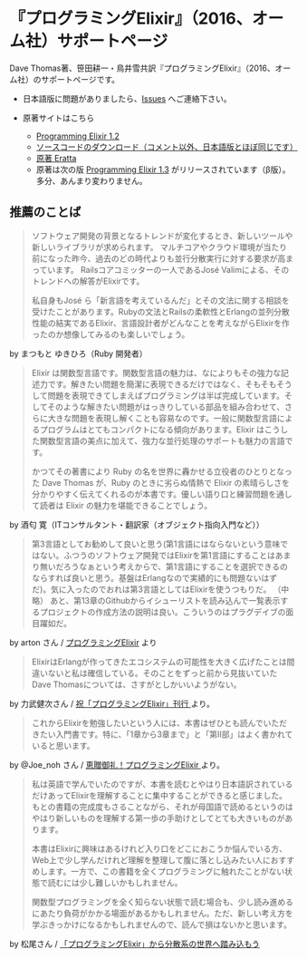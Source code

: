 # 『プログラミングElixir』（2016、オーム社）サポートページ

Dave Thomas著、笹田耕一・鳥井雪共訳『プログラミングElixir』（2016、オーム社）のサポートページです。

* 日本語版に問題がありましたら、[Issues](https://github.com/ohmsha/programming-elixir-ja/issues) へご連絡下さい。

* 原著サイトはこちら
  * [Programming Elixir 1.2](https://pragprog.com/book/elixir12/programming-elixir-1-2)
  * [ソースコードのダウンロード（コメント以外、日本語版とほぼ同じです）](https://pragprog.com/titles/elixir12/source_code)
  * [原著 Eratta](https://pragprog.com/titles/elixir12/errata)
  * 原著は次の版 [Programming Elixir 1.3](https://pragprog.com/book/elixir13/programming-elixir-1-3) がリリースされています（β版）。多分、あんまり変わりません。

## 推薦のことば

> ソフトウェア開発の背景となるトレンドが変化するとき、新しいツールや新しいライブラリが求められます。
> マルチコアやクラウド環境が当たり前になった昨今、過去のどの時代よりも並行分散実行に対する要求が高まっています。
> Railsコアコミッターの一人であるJosé  Valimによる、そのトレンドへの解答がElixirです。
> 
> 私自身もJosé ら「新言語を考えているんだ」とその文法に関する相談を受けたことがあります。Rubyの文法とRailsの柔軟性とErlangの並列分散性能の結実であるElixir、言語設計者がどんなことを考えながらElixirを作ったのか想像してみるのも楽しいでしょう。

by まつもと ゆきひろ（Ruby 開発者）

> 	Elixir は関数型言語です。関数型言語の魅力は、なによりもその強力な記述力です。解きたい問題を簡潔に表現できるだけではなく、そもそもそうして問題を表現できてしまえばプログラミングは半ば完成しています。そしてそのような解きたい問題がはっきりしている部品を組み合わせて、さらに大きな問題を表現し解くことも容易なのです。一般に関数型言語によるプログラムはとてもコンパクトになる傾向があります。Elixir はこうした関数型言語の美点に加えて、強力な並行処理のサポートも魅力の言語です。
>
> 	かつてその著書により Ruby の名を世界に轟かせる立役者のひとりとなった Dave Thomas が、Ruby のときに劣らぬ情熱で Elixir の素晴らしさを分かりやすく伝えてくれるのが本書です。優しい語り口と練習問題を通して読者は Elixir の魅力を堪能できることでしょう。

by 酒匂 寛（ITコンサルタント・翻訳家（オブジェクト指向入門など））

> 第3言語としてお勧めして良いと思う(第1言語にはならないという意味ではない。ふつうのソフトウェア開発ではElixirを第1言語にすることはあまり無いだろうなぁという考えからで、第1言語にすることを選択できるのならすれば良いと思う。基盤はErlangなので実績的にも問題ないはずだ)。気に入ったのでおれは第3言語としてはElixirを使うつもりだ。
> （中略）
>  あと、第13章のGithubからイシューリストを読み込んで一覧表示するプロジェクトの作成方法の説明は良い。こういうのはプラグデイブの面目躍如だ。 

by arton さん / [プログラミングElixir](https://www.artonx.org/diary/20160817.html) より

> ElixirはErlangが作ってきたエコシステムの可能性を大きく広げたことは間違いないと私は確信している。そのことをずっと前から見抜いていたDave Thomasについては、さすがとしかいいようがない。

by 力武健次さん / [ 祝「プログラミングElixir」刊行 ](https://heikou-konton.blogspot.jp/2016/08/programming-elixir-ja.html) より。

> これからElixirを勉強したいという人には、本書はぜひとも読んでいただきたい入門書です。特に、「1章から3章まで」と「第II部」はよく書かれていると思います。

by @Joe_noh さん / [ 恵贈御礼！プログラミングElixir ](http://tech.pepabo.com/2016/08/19/programming-elixir/) より。

> 私は英語で学んでいたのですが、本書を読むとやはり日本語訳されているだけあってElixirを理解することに集中することができると感じました。もとの書籍の完成度もさることながら、それが母国語で読めるというのはやはり新しいものを理解する第一歩の手助けとしてとても大きいものがあります。
>
> 本書はElixirに興味はあるけれど入り口をどこにおこうか悩んでいる方、Web上で少し学んだけれど理解を整理して腹に落とし込みたい人におすすめします。一方で、この書籍を全くプログラミングに触れたことがない状態で読むには少し難しいかもしれません。
>
> 関数型プログラミングを全く知らない状態で読む場合も、少し読み進めるにあたり負荷がかかる場面があるかもしれません。ただ、新しい考え方を学ぶきっかけになるかもしれませんので、読んで損はないかと思います。

by 松尾さん / [「プログラミングElixir」から分散系の世界へ踏み込もう](http://techlife.cookpad.com/entry/2016/08/19/170726)

